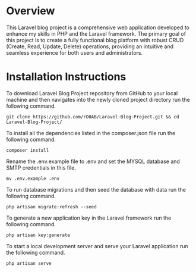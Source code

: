# Overview
This Laravel blog project is a comprehensive web application developed to enhance my skills in PHP and the Laravel framework. The primary goal of this project is to create a fully functional blog platform with robust CRUD (Create, Read, Update, Delete) operations, providing an intuitive and seamless experience for both users and administrators.

# Installation Instructions

To download Laravel Blog Project repository from GitHub to your local machine and then navigates into the newly cloned project directory run the following command.
```
git clone https://github.com/rO0AB/Laravel-Blog-Project.git && cd Laravel-Blog-Project/ 
```

To install all the dependencies listed in the composer.json file run the following command.
```
composer install
```

Rename the .env.example file to .env and set the MYSQL database and SMTP credentials in this file.
```
mv .env.example .env
```

To run database migrations and then seed the database with data run the following command.
```
php artisan migrate:refresh --seed
```

To generate a new application key in the Laravel framework run the following command. 
```
php artisan key:generate
```

To start a local development server and serve your Laravel application run the following command.
```
php artisan serve
```


